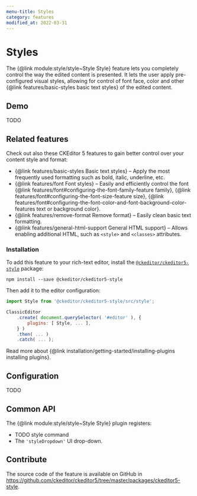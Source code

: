 ```yaml
---
menu-title: Styles
category: features
modified_at: 2022-03-31
---
```


# Styles

The {@link module:style/style~Style Style} feature lets you completely control the way the edited content is presented. It lets the user apply pre-configured visual styles, allowing for control of font face, color and other {@link features/basic-styles basic text styles} of the edited content.

## Demo

TODO

## Related features

Check out also these CKEditor 5 features to gain better control over your content style and format:
* {@link features/basic-styles Basic text styles} &ndash; Apply the most frequently used formatting such as bold, italic, underline, etc.
* {@link features/font Font styles} &ndash; Easily and efficiently control the font {@link features/font#configuring-the-font-family-feature family}, {@link features/font#configuring-the-font-size-feature size}, {@link features/font#configuring-the-font-color-and-font-background-color-features text or background color}.
* {@link features/remove-format Remove format} &ndash; Easily clean basic text formatting.
* {@link features/general-html-support General HTML support} &ndash; Allows enabling additional HTML, such as `<style>` and `<classes>` attributes.

### Installation

To add this feature to your rich-text editor, install the [`@ckeditor/ckeditor5-style`](https://www.npmjs.com/package/@ckeditor/ckeditor5-style) package:

```plaintext
npm install --save @ckeditor/ckeditor5-style
```

Then add it to the editor configuration:

```js
import Style from '@ckeditor/ckeditor5-style/src/style';

ClassicEditor
	.create( document.querySelector( '#editor' ), {
		plugins: [ Style, ... ],
	} )
	.then( ... )
	.catch( ... );
```

<info-box info>
	Read more about {@link installation/getting-started/installing-plugins installing plugins}.
</info-box>

## Configuration

TODO

## Common API

The {@link module:style/style~Style Style} plugin registers:

* TODO style command
* The `'styleDropdown'` UI drop-down.

## Contribute

The source code of the feature is available on GitHub in https://github.com/ckeditor/ckeditor5/tree/master/packages/ckeditor5-style.
